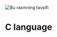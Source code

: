 ![Bu rasmning tavsifi](https://www.google.com/imgres?q=README.md%20docs&imgurl=https%3A%2F%2Ffiles.readme.io%2Fafed811-API_Reference-overview.png&imgrefurl=https%3A%2F%2Fdocs.readme.com%2Fmain%2Fdocs%2Fbest-practices&docid=g0rG9-f_PbGe8M&tbnid=OVc1pW0Cvl3erM&vet=12ahUKEwjshL3Z-vGIAxUOPRAIHctFMhUQM3oECH8QAA..i&w=2870&h=1516&hcb=2&ved=2ahUKEwjshL3Z-vGIAxUOPRAIHctFMhUQM3oECH8QAA)


#   C  language
